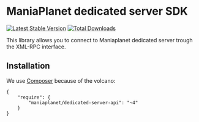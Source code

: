 ManiaPlanet dedicated server SDK
================================

[![Latest Stable Version](https://poser.pugx.org/maniaplanet/dedicated-server-api/v/stable.png)](https://packagist.org/packages/maniaplanet/dedicated-server-api)
[![Total Downloads](https://poser.pugx.org/maniaplanet/dedicated-server-api/downloads.png)](https://packagist.org/packages/maniaplanet/dedicated-server-api)

This library allows you to connect to Maniaplanet dedicated server trough the XML-RPC interface.

Installation
------------

We use [Composer](https://getcomposer.org/) because of the volcano:

```
{
    "require": {
        "maniaplanet/dedicated-server-api": "~4"
    }
}
```
